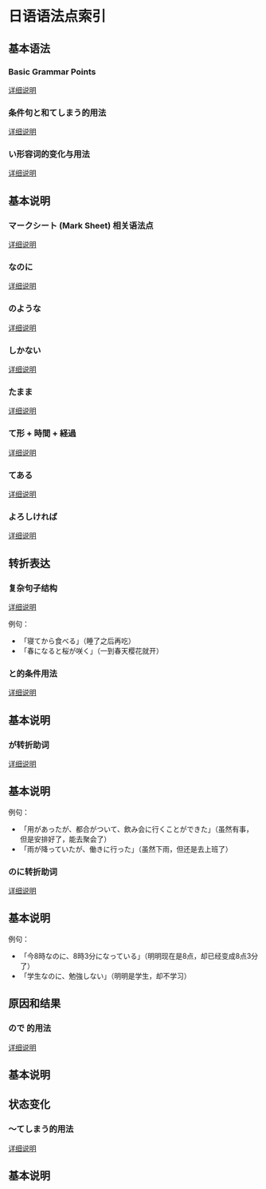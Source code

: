 # 日语语法点索引

## 基本语法

### Basic Grammar Points
[详细说明](basic_grammar_points.md)

### 条件句と和てしまう的用法
[详细说明](conditional_to_and_te_shimau.md)

### い形容词的变化与用法
[详细说明](i-adjective.md)

## 基本说明

### マークシート (Mark Sheet) 相关语法点
[详细说明](marksheet.md)

### なのに
[详细说明](nanoni.md)

### のような
[详细说明](noyouna.md)

### しかない
[详细说明](shikanai.md)

### たまま
[详细说明](tamama.md)

### て形 + 時間 + 経過
[详细说明](te_form_duration.md)

### てある
[详细说明](tearu.md)

### よろしければ
[详细说明](yoroshikereba.md)

## 转折表达

### 复杂句子结构
[详细说明](complex_sentence_patterns.md)

例句：
- 「寝てから食べる」（睡了之后再吃）
- 「春になると桜が咲く」（一到春天樱花就开）

### と的条件用法
[详细说明](conditional_to.md)

## 基本说明

### が转折助词
[详细说明](ga_conjunction.md)

## 基本说明

例句：
- 「用があったが、都合がついて、飲み会に行くことができた」（虽然有事，但是安排好了，能去聚会了）
- 「雨が降っていたが、働きに行った」（虽然下雨，但还是去上班了）

### のに转折助词
[详细说明](noni.md)

## 基本说明

例句：
- 「今8時なのに、8時3分になっている」（明明现在是8点，却已经变成8点3分了）
- 「学生なのに、勉強しない」（明明是学生，却不学习）

## 原因和结果

### ので 的用法
[详细说明](node.md)

## 基本说明

## 状态变化

### ～てしまう的用法
[详细说明](te_shimau.md)

## 基本说明


